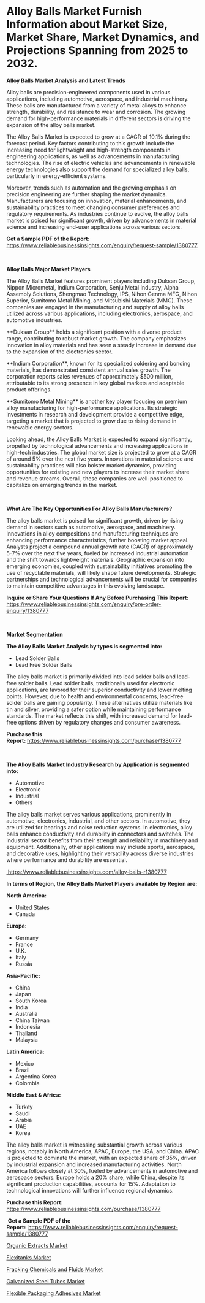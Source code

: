 <p><h1>Alloy Balls Market Furnish Information about Market Size, Market Share, Market Dynamics, and Projections Spanning from 2025 to 2032.</h1></p><p><strong>Alloy Balls Market Analysis and Latest Trends</strong></p>
<p><p>Alloy balls are precision-engineered components used in various applications, including automotive, aerospace, and industrial machinery. These balls are manufactured from a variety of metal alloys to enhance strength, durability, and resistance to wear and corrosion. The growing demand for high-performance materials in different sectors is driving the expansion of the alloy balls market.</p><p>The Alloy Balls Market is expected to grow at a CAGR of 10.1% during the forecast period. Key factors contributing to this growth include the increasing need for lightweight and high-strength components in engineering applications, as well as advancements in manufacturing technologies. The rise of electric vehicles and advancements in renewable energy technologies also support the demand for specialized alloy balls, particularly in energy-efficient systems.</p><p>Moreover, trends such as automation and the growing emphasis on precision engineering are further shaping the market dynamics. Manufacturers are focusing on innovation, material enhancements, and sustainability practices to meet changing consumer preferences and regulatory requirements. As industries continue to evolve, the alloy balls market is poised for significant growth, driven by advancements in material science and increasing end-user applications across various sectors.</p></p>
<p><strong>Get a Sample PDF of the Report:&nbsp;</strong> <a href="https://www.reliablebusinessinsights.com/enquiry/request-sample/1380777?utm_campaign=101&utm_medium=2&utm_source=Github&utm_content=ia&utm_term=02042025&utm_id=alloy-balls">https://www.reliablebusinessinsights.com/enquiry/request-sample/1380777</a></p>
<p>&nbsp;</p>
<p><strong>Alloy Balls Major Market Players</strong></p>
<p><p>The Alloy Balls Market features prominent players including Duksan Group, Nippon Micrometal, Indium Corporation, Senju Metal Industry, Alpha Assembly Solutions, Shengmao Technology, IPS, Nihon Genma MFG, Nihon Superior, Sumitomo Metal Mining, and Mitsubishi Materials (MMC). These companies are engaged in the manufacturing and supply of alloy balls utilized across various applications, including electronics, aerospace, and automotive industries.</p><p>**Duksan Group** holds a significant position with a diverse product range, contributing to robust market growth. The company emphasizes innovation in alloy materials and has seen a steady increase in demand due to the expansion of the electronics sector. </p><p>**Indium Corporation**, known for its specialized soldering and bonding materials, has demonstrated consistent annual sales growth. The corporation reports sales revenues of approximately $500 million, attributable to its strong presence in key global markets and adaptable product offerings.</p><p>**Sumitomo Metal Mining** is another key player focusing on premium alloy manufacturing for high-performance applications. Its strategic investments in research and development provide a competitive edge, targeting a market that is projected to grow due to rising demand in renewable energy sectors.</p><p>Looking ahead, the Alloy Balls Market is expected to expand significantly, propelled by technological advancements and increasing applications in high-tech industries. The global market size is projected to grow at a CAGR of around 5% over the next five years. Innovations in material science and sustainability practices will also bolster market dynamics, providing opportunities for existing and new players to increase their market share and revenue streams. Overall, these companies are well-positioned to capitalize on emerging trends in the market.</p></p>
<p>&nbsp;</p>
<p><strong>What Are The Key Opportunities For Alloy Balls Manufacturers?</strong></p>
<p><p>The alloy balls market is poised for significant growth, driven by rising demand in sectors such as automotive, aerospace, and machinery. Innovations in alloy compositions and manufacturing techniques are enhancing performance characteristics, further boosting market appeal. Analysts project a compound annual growth rate (CAGR) of approximately 5-7% over the next five years, fueled by increased industrial automation and the shift towards lightweight materials. Geographic expansion into emerging economies, coupled with sustainability initiatives promoting the use of recyclable materials, will likely shape future developments. Strategic partnerships and technological advancements will be crucial for companies to maintain competitive advantages in this evolving landscape.</p></p>
<p><strong>Inquire or Share Your Questions If Any Before Purchasing This Report:</strong> <a href="https://www.reliablebusinessinsights.com/enquiry/pre-order-enquiry/1380777?utm_campaign=101&utm_medium=2&utm_source=Github&utm_content=ia&utm_term=02042025&utm_id=alloy-balls">https://www.reliablebusinessinsights.com/enquiry/pre-order-enquiry/1380777</a></p>
<p>&nbsp;</p>
<p><strong>Market Segmentation</strong></p>
<p><strong>The Alloy Balls Market Analysis by types is segmented into:</strong></p>
<p><ul><li>Lead Solder Balls</li><li>Lead Free Solder Balls</li></ul></p>
<p><p>The alloy balls market is primarily divided into lead solder balls and lead-free solder balls. Lead solder balls, traditionally used for electronic applications, are favored for their superior conductivity and lower melting points. However, due to health and environmental concerns, lead-free solder balls are gaining popularity. These alternatives utilize materials like tin and silver, providing a safer option while maintaining performance standards. The market reflects this shift, with increased demand for lead-free options driven by regulatory changes and consumer awareness.</p></p>
<p><strong>Purchase this Report:&nbsp;</strong><a href="https://www.reliablebusinessinsights.com/purchase/1380777?utm_campaign=101&utm_medium=2&utm_source=Github&utm_content=ia&utm_term=02042025&utm_id=alloy-balls">https://www.reliablebusinessinsights.com/purchase/1380777</a></p>
<p>&nbsp;</p>
<p><strong>The Alloy Balls Market Industry Research by Application is segmented into:</strong></p>
<p><ul><li>Automotive</li><li>Electronic</li><li>Industrial</li><li>Others</li></ul></p>
<p><p>The alloy balls market serves various applications, prominently in automotive, electronics, industrial, and other sectors. In automotive, they are utilized for bearings and noise reduction systems. In electronics, alloy balls enhance conductivity and durability in connectors and switches. The industrial sector benefits from their strength and reliability in machinery and equipment. Additionally, other applications may include sports, aerospace, and decorative uses, highlighting their versatility across diverse industries where performance and durability are essential.</p></p>
<p><a href="https://www.reliablebusinessinsights.com/alloy-balls-r1380777?utm_campaign=101&utm_medium=2&utm_source=Github&utm_content=ia&utm_term=02042025&utm_id=alloy-balls">&nbsp;https://www.reliablebusinessinsights.com/alloy-balls-r1380777</a></p>
<p><strong>In terms of Region, the Alloy Balls Market Players available by Region are:</strong></p>
<p>
    <p> <strong> North America: </strong>
        <ul>
            <li>United States</li>
            <li>Canada</li>
        </ul>
        </p> 
    <p> <strong> Europe: </strong>
        <ul>
            <li>Germany</li>
            <li>France</li>
            <li>U.K.</li>
            <li>Italy</li>
            <li>Russia</li>
        </ul>
        </p> 
    <p> <strong> Asia-Pacific: </strong>
        <ul>
            <li>China</li>
            <li>Japan</li>
            <li>South Korea</li>
            <li>India</li>
            <li>Australia</li>
            <li>China Taiwan</li>
            <li>Indonesia</li>
            <li>Thailand</li>
            <li>Malaysia</li>
        </ul>
        </p> 
    <p> <strong> Latin America: </strong>
        <ul>
            <li>Mexico</li>
            <li>Brazil</li>
            <li>Argentina Korea</li>
            <li>Colombia</li>
        </ul>
        </p> 
    <p> <strong> Middle East & Africa: </strong>
        <ul>
            <li>Turkey</li>
            <li>Saudi</li>
            <li>Arabia</li>
            <li>UAE</li>
            <li>Korea</li>
        </ul>
    </p>
    </p>
<p><p>The alloy balls market is witnessing substantial growth across various regions, notably in North America, APAC, Europe, the USA, and China. APAC is projected to dominate the market, with an expected share of 35%, driven by industrial expansion and increased manufacturing activities. North America follows closely at 30%, fueled by advancements in automotive and aerospace sectors. Europe holds a 20% share, while China, despite its significant production capabilities, accounts for 15%. Adaptation to technological innovations will further influence regional dynamics.</p></p>
<p><strong>Purchase this Report: </strong><a href="https://www.reliablebusinessinsights.com/purchase/1380777?utm_campaign=101&utm_medium=2&utm_source=Github&utm_content=ia&utm_term=02042025&utm_id=alloy-balls">https://www.reliablebusinessinsights.com/purchase/1380777</a></p>
<p>&nbsp;<strong>Get a Sample PDF of the Report:&nbsp;&nbsp;</strong><a href="https://www.reliablebusinessinsights.com/enquiry/request-sample/1380777?utm_campaign=101&utm_medium=2&utm_source=Github&utm_content=ia&utm_term=02042025&utm_id=alloy-balls">https://www.reliablebusinessinsights.com/enquiry/request-sample/1380777</a></p>
<p><strong></strong></p>
<p><p><a href="https://github.com/bocksovers0r/Market-Research-Report-List-1/blob/main/organic-extracts-market.md?utm_campaign=101&utm_medium=2&utm_source=Github&utm_content=ia&utm_term=02042025&utm_id=alloy-balls">Organic Extracts Market</a></p><p><a href="https://github.com/zymerivarrik6/Market-Research-Report-List-1/blob/main/flexitanks-market.md?utm_campaign=101&utm_medium=2&utm_source=Github&utm_content=ia&utm_term=02042025&utm_id=alloy-balls">Flexitanks Market</a></p><p><a href="https://github.com/messonmengen75/Market-Research-Report-List-1/blob/main/fracking-chemicals-and-fluids-market.md?utm_campaign=101&utm_medium=2&utm_source=Github&utm_content=ia&utm_term=02042025&utm_id=alloy-balls">Fracking Chemicals and Fluids Market</a></p><p><a href="https://github.com/saimntamiki/Market-Research-Report-List-1/blob/main/galvanized-steel-tubes-market.md?utm_campaign=101&utm_medium=2&utm_source=Github&utm_content=ia&utm_term=02042025&utm_id=alloy-balls">Galvanized Steel Tubes Market</a></p><p><a href="https://github.com/djihencygnel74/Market-Research-Report-List-1/blob/main/flexible-packaging-adhesives-market.md?utm_campaign=101&utm_medium=2&utm_source=Github&utm_content=ia&utm_term=02042025&utm_id=alloy-balls">Flexible Packaging Adhesives Market</a></p></p>